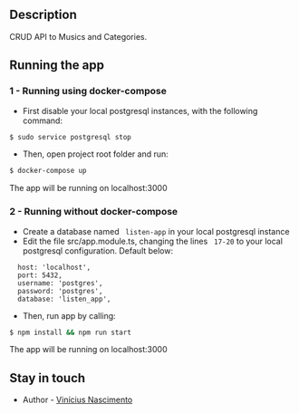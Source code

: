 ## Description

CRUD API to Musics and Categories.

## Running the app

### 1 - Running using docker-compose

- First disable your local postgresql instances, with the following command:

```bash
$ sudo service postgresql stop
```

- Then, open project root folder and run:
```bash
$ docker-compose up
```

The app will be running on localhost:3000

### 2 - Running without docker-compose
- Create a database named ``` listen-app```  in your local postgresql instance
- Edit the file src/app.module.ts, changing the lines ``` 17-20```  to your local postgresql configuration. Default below:
``` 
  host: 'localhost',
  port: 5432,
  username: 'postgres',
  password: 'postgres',
  database: 'listen_app',
```
- Then, run app by calling:
```bash
$ npm install && npm run start
```
The app will be running on localhost:3000

## Stay in touch
- Author - [Vinícius Nascimento](https://linkedin.com/in/nascivini)
